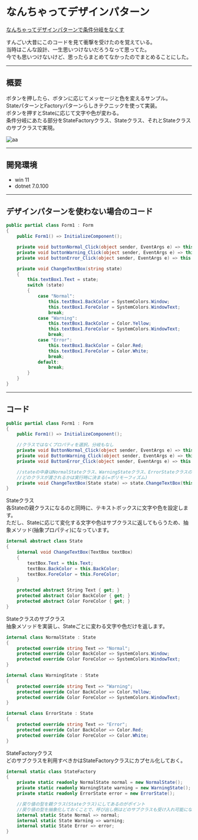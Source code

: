 # なんちゃってデザインパターン

[なんちゃってデザインパターンで条件分岐をなくす](https://blog.jnito.com/entry/20100717/1279321664)

すんごい大昔にこのコードを見て衝撃を受けたのを覚えている。  
当時はこんな設計、一生思いつけないだろうなって思ってた。  
今でも思いつけないけど、思ったらまとめてなかったのでまとめることにした。  

---

## 概要

ボタンを押したら、ボタンに応じてメッセージと色を変えるサンプル。  
StateパターンとFactoryパターンらしきテクニックを使って実装。  
ボタンを押すとStateに応じて文字や色が変わる。  
条件分岐にあたる部分をStateFactoryクラス、Stateクラス、それとStateクラスのサブクラスで実現。  

![aa](https://cdn-ak.f.st-hatena.com/images/fotolife/J/JunichiIto/20100717/20100717145157.png)  

---

## 開発環境

- win 11  
- dotnet 7.0.100  

---

## デザインパターンを使わない場合のコード

``` cs
public partial class Form1 : Form
{
    public Form1() => InitializeComponent();

    private void buttonNormal_Click(object sender, EventArgs e) => this.ChangeTextBox("Normal");
    private void buttonWarning_Click(object sender, EventArgs e) => this.ChangeTextBox("Warning");
    private void buttonError_Click(object sender, EventArgs e) => this.ChangeTextBox("Error");

    private void ChangeTextBox(string state)
    {
        this.textBox1.Text = state;
        switch (state)
        {
            case "Normal":
                this.textBox1.BackColor = SystemColors.Window;
                this.textBox1.ForeColor = SystemColors.WindowText;
                break;
            case "Warning":
                this.textBox1.BackColor = Color.Yellow;
                this.textBox1.ForeColor = SystemColors.WindowText;
                break;
            case "Error":
                this.textBox1.BackColor = Color.Red;
                this.textBox1.ForeColor = Color.White;
                break;
            default:
                break;
        }
    }
}
```

---

## コード

``` cs
public partial class Form1 : Form
{
    public Form1() => InitializeComponent();

    //クラスではなくプロパティを選択。分岐もなし
    private void ButtonNormal_Click(object sender, EventArgs e) => this.ChangeTextBox(StateFactory.Normal);
    private void ButtonWarning_Click(object sender, EventArgs e) => this.ChangeTextBox(StateFactory.Warning);
    private void ButtonError_Click(object sender, EventArgs e) => this.ChangeTextBox(StateFactory.Error);

    //stateの中身はNormalStateクラス、WarningStateクラス、ErrorStateクラスのいずれか
    //どのクラスが渡されるかは実行時に決まる(=ポリモーフィズム)
    private void ChangeTextBox(State state) => state.ChangeTextBox(this.textBox1);
}
```

Stateクラス  
各Stateの親クラスになるのと同時に、テキストボックスに文字や色を設定します。  
ただし、Stateに応じて変化する文字や色はサブクラスに返してもらうため、抽象メソッド(抽象プロパティ)になっています。  

``` cs
internal abstract class State
{
    internal void ChangeTextBox(TextBox textBox)
    {
        textBox.Text = this.Text;
        textBox.BackColor = this.BackColor;
        textBox.ForeColor = this.ForeColor;
    }

    protected abstract String Text { get; }
    protected abstract Color BackColor { get; }
    protected abstract Color ForeColor { get; }
}
```

Stateクラスのサブクラス  
抽象メソッドを実装し、Stateごとに変わる文字や色だけを返します。  

``` cs
internal class NormalState : State
{
    protected override string Text => "Normal";
    protected override Color BackColor => SystemColors.Window;
    protected override Color ForeColor => SystemColors.WindowText;
}

internal class WarningState : State
{
    protected override string Text => "Warning";
    protected override Color BackColor => Color.Yellow;
    protected override Color ForeColor => SystemColors.WindowText;
}

internal class ErrorState : State
{
    protected override string Text => "Error";
    protected override Color BackColor => Color.Red;
    protected override Color ForeColor => Color.White;
}
```

StateFactoryクラス  
どのサブクラスを利用すべきかはStateFactoryクラスにカプセル化しておく。  

``` cs
internal static class StateFactory
{
    private static readonly NormalState normal = new NormalState();
    private static readonly WarningState warning = new WarningState();
    private static readonly ErrorState error = new ErrorState();

    //戻り値の型を親クラス(Stateクラス)にしてあるのがポイント
    //戻り値の型を抽象化しておくことで、呼び出し側はどのサブクラスも受け入れ可能になる
    internal static State Normal => normal;
    internal static State Warning => warning;
    internal static State Error => error;
}
```
